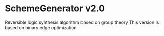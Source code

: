 SchemeGenerator v2.0
================

Reversible logic synthesis algorithm based on group theory
This version is based on binary edge optimization